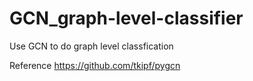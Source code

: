 # GCN_graph-level-classifier
Use GCN to do graph level classfication

Reference 
https://github.com/tkipf/pygcn
